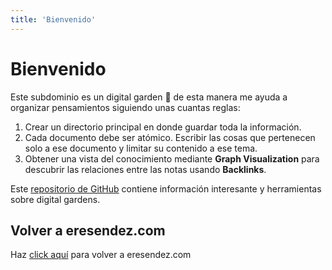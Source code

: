 ```yaml
---
title: 'Bienvenido'
---
```


# Bienvenido

Este subdominio es un digital garden 🌱 de esta manera me ayuda a organizar pensamientos siguiendo unas cuantas reglas:

1. Crear un directorio principal en donde guardar toda la información.
2. Cada documento debe ser atómico. Escribir las cosas que pertenecen solo a ese documento y limitar su contenido a ese tema.
3. Obtener una vista del conocimiento mediante **Graph Visualization** para descubrir las relaciones entre las notas usando **Backlinks**.

Este [repositorio de GitHub][0] contiene información interesante y herramientas sobre digital gardens.

## Volver a eresendez.com

Haz [click aquí][1] para volver a eresendez.com

[0]: https://github.com/MaggieAppleton/digital-gardeners
[1]: https://eresendez.com